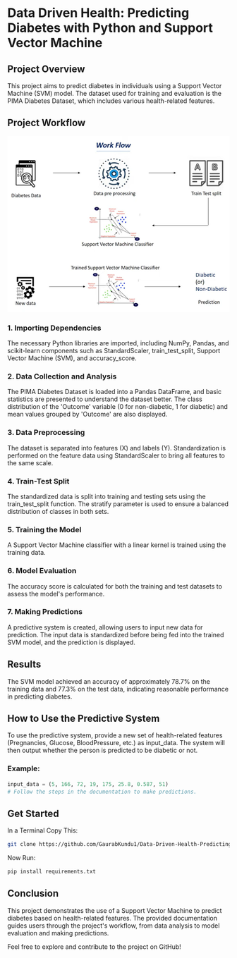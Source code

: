 # Data Driven Health: Predicting Diabetes with Python and Support Vector Machine

## Project Overview
This project aims to predict diabetes in individuals using a Support Vector Machine (SVM) model. The dataset used for training and evaluation is the PIMA Diabetes Dataset, which includes various health-related features.

## Project Workflow

<img src="Images/Workflow.png">

### 1. Importing Dependencies
The necessary Python libraries are imported, including NumPy, Pandas, and scikit-learn components such as StandardScaler, train_test_split, Support Vector Machine (SVM), and accuracy_score.

### 2. Data Collection and Analysis
The PIMA Diabetes Dataset is loaded into a Pandas DataFrame, and basic statistics are presented to understand the dataset better. The class distribution of the 'Outcome' variable (0 for non-diabetic, 1 for diabetic) and mean values grouped by 'Outcome' are also displayed.

### 3. Data Preprocessing
The dataset is separated into features (X) and labels (Y). Standardization is performed on the feature data using StandardScaler to bring all features to the same scale.

### 4. Train-Test Split
The standardized data is split into training and testing sets using the train_test_split function. The stratify parameter is used to ensure a balanced distribution of classes in both sets.

### 5. Training the Model
A Support Vector Machine classifier with a linear kernel is trained using the training data.

### 6. Model Evaluation
The accuracy score is calculated for both the training and test datasets to assess the model's performance.

### 7. Making Predictions
A predictive system is created, allowing users to input new data for prediction. The input data is standardized before being fed into the trained SVM model, and the prediction is displayed.

## Results
The SVM model achieved an accuracy of approximately 78.7% on the training data and 77.3% on the test data, indicating reasonable performance in predicting diabetes.

## How to Use the Predictive System
To use the predictive system, provide a new set of health-related features (Pregnancies, Glucose, BloodPressure, etc.) as input_data. The system will then output whether the person is predicted to be diabetic or not.

### Example:
```python
input_data = (5, 166, 72, 19, 175, 25.8, 0.587, 51)
# Follow the steps in the documentation to make predictions.
```
## Get Started

In a Terminal Copy This:

```bash
git clone https://github.com/GaurabKundu1/Data-Driven-Health-Predicting-Diabetes-with-Python-and-Support-Vector-Machine.git
```
Now Run:

```bash
pip install requirements.txt
```

## Conclusion
This project demonstrates the use of a Support Vector Machine to predict diabetes based on health-related features. The provided documentation guides users through the project's workflow, from data analysis to model evaluation and making predictions.

Feel free to explore and contribute to the project on GitHub!
